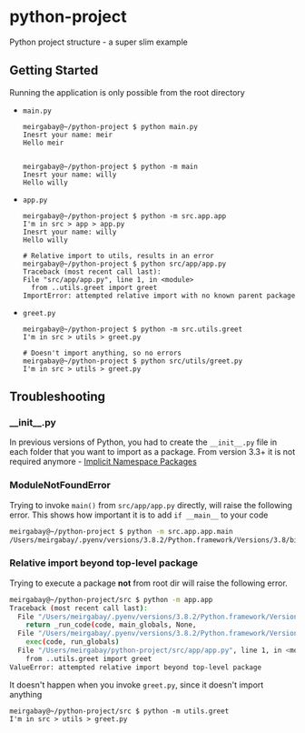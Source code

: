 # python-project

Python project structure - a super slim example

## Getting Started

Running the application is only possible from the root directory

- `main.py`

  ```
  meirgabay@~/python-project $ python main.py
  Inesrt your name: meir
  Hello meir


  meirgabay@~/python-project $ python -m main
  Inesrt your name: willy
  Hello willy
  ```

- `app.py`

  ```
  meirgabay@~/python-project $ python -m src.app.app
  I'm in src > app > app.py
  Inesrt your name: willy
  Hello willy

  # Relative import to utils, results in an error
  meirgabay@~/python-project $ python src/app/app.py
  Traceback (most recent call last):
  File "src/app/app.py", line 1, in <module>
    from ..utils.greet import greet
  ImportError: attempted relative import with no known parent package
  ```

- `greet.py`

  ```
  meirgabay@~/python-project $ python -m src.utils.greet
  I'm in src > utils > greet.py

  # Doesn't import anything, so no errors
  meirgabay@~/python-project $ python src/utils/greet.py
  I'm in src > utils > greet.py
  ```

## Troubleshooting

### \_\_init\_\_.py

In previous versions of Python, you had to create the `__init__.py` file in each folder that you want to import as a package. From version 3.3+ it is not required anymore - [Implicit Namespace Packages](https://www.python.org/dev/peps/pep-0420/)

### ModuleNotFoundError

Trying to invoke `main()` from `src/app/app.py` directly, will raise the following error. This shows how important it is to add `if __main__` to your code

```bash
meirgabay@~/python-project $ python -m src.app.app.main
/Users/meirgabay/.pyenv/versions/3.8.2/Python.framework/Versions/3.8/bin/python: Error while finding module specification for 'src.app.app.main' (ModuleNotFoundError: __path__ attribute not found on 'src.app.app' while trying to find 'src.app.app.main')
```

### Relative import beyond top-level package

Trying to execute a package **not** from root dir will raise the following error.

```bash
meirgabay@~/python-project/src $ python -m app.app
Traceback (most recent call last):
  File "/Users/meirgabay/.pyenv/versions/3.8.2/Python.framework/Versions/3.8/lib/python3.8/runpy.py", line 193, in _run_module_as_main
    return _run_code(code, main_globals, None,
  File "/Users/meirgabay/.pyenv/versions/3.8.2/Python.framework/Versions/3.8/lib/python3.8/runpy.py", line 86, in _run_code
    exec(code, run_globals)
  File "/Users/meirgabay/python-project/src/app/app.py", line 1, in <module>
    from ..utils.greet import greet
ValueError: attempted relative import beyond top-level package
```

It doesn't happen when you invoke `greet.py`, since it doesn't import anything

```
meirgabay@~/python-project/src $ python -m utils.greet
I'm in src > utils > greet.py
```

